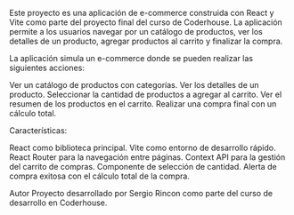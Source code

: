 Este proyecto es una aplicación de e-commerce construida con React y Vite como parte del proyecto final del curso de Coderhouse. La aplicación permite a los usuarios navegar por un catálogo de productos, ver los detalles de un producto, agregar productos al carrito y finalizar la compra.

La aplicación simula un e-commerce donde se pueden realizar las siguientes acciones:

Ver un catálogo de productos con categorías. Ver los detalles de un producto. Seleccionar la cantidad de productos a agregar al carrito. Ver el resumen de los productos en el carrito. Realizar una compra final con un cálculo total.

Características:

React como biblioteca principal. Vite como entorno de desarrollo rápido. React Router para la navegación entre páginas. Context API para la gestión del carrito de compras. Componente de selección de cantidad. Alerta de compra exitosa con el cálculo total de la compra.

Autor Proyecto desarrollado por Sergio Rincon como parte del curso de desarrollo en Coderhouse.
